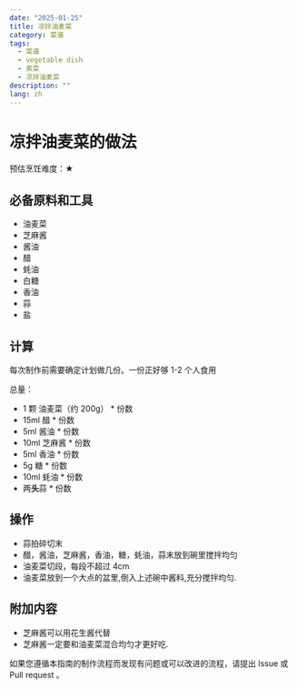 ```yaml
---
date: "2025-01-25"
title: 凉拌油麦菜
category: 菜谱
tags:
  - 菜谱
  - vegetable dish
  - 素菜
  - 凉拌油麦菜
description: ""
lang: zh
---
```


# 凉拌油麦菜的做法

预估烹饪难度：★

## 必备原料和工具

* 油麦菜
* 芝麻酱
* 酱油
* 醋
* 蚝油
* 白糖
* 香油
* 蒜
* 盐

## 计算

每次制作前需要确定计划做几份。一份正好够 1-2 个人食用

总量：

* 1 颗 油麦菜（约 200g） * 份数
* 15ml 醋 * 份数
* 5ml 酱油 * 份数
* 10ml 芝麻酱 * 份数
* 5ml 香油 * 份数
* 5g 糖 * 份数
* 10ml 蚝油 * 份数
* 两**头**蒜 * 份数

## 操作

* 蒜拍碎切末
* 醋，酱油，芝麻酱，香油，糖，蚝油，蒜末放到碗里搅拌均匀
* 油麦菜切段，每段不超过 4cm
* 油麦菜放到一个大点的盆里,倒入上述碗中酱料,充分搅拌均匀.

## 附加内容

* 芝麻酱可以用花生酱代替
* 芝麻酱一定要和油麦菜混合均匀才更好吃.

如果您遵循本指南的制作流程而发现有问题或可以改进的流程，请提出 Issue 或 Pull request 。
